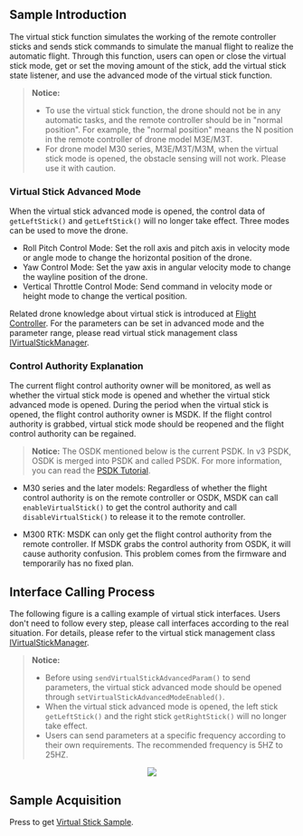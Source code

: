 ## Sample Introduction

The virtual stick function simulates the working of the remote controller sticks and sends stick commands to simulate the manual flight to realize the automatic flight. Through this function, users can open or close the virtual stick mode, get or set the moving amount of the stick, add the virtual stick state listener, and use the advanced mode of the virtual stick function.

> **Notice:** 
> * To use the virtual stick function, the drone should not be in any automatic tasks, and the remote controller should be in "normal position". For example, the "normal position" means the N position in the remote controller of drone model M3E/M3T.
> * For drone model M30 series, M3E/M3T/M3M, when the virtual stick mode is opened, the obstacle sensing will not work. Please use it with caution.

### Virtual Stick Advanced Mode

When the virtual stick advanced mode is opened, the control data of `getLeftStick()` and `getLeftStick()` will no longer take effect. Three modes can be used to move the drone.

* Roll Pitch Control Mode: Set the roll axis and pitch axis in velocity mode or angle mode to change the horizontal position of the drone. 
* Yaw Control Mode: Set the yaw axis in angular velocity mode to change the wayline position of the drone.
* Vertical Throttle Control Mode: Send command in velocity mode or height mode to change the vertical position.

Related drone knowledge about virtual stick is introduced at [Flight Controller](https://developer.dji.com/doc/mobile-sdk-tutorial/en/basic-introduction/basic-concepts/flight-controller.html). For the parameters can be set in advanced mode and the parameter range, please read virtual stick management class [IVirtualStickManager](https://developer.dji.com/api-reference-v5/android-api/Components/IVirtualStickManager/IVirtualStickManager.html).

### Control Authority Explanation

The current flight control authority owner will be monitored, as well as whether the virtual stick mode is opened and whether the virtual stick advanced mode is opened. During the period when the virtual stick is opened, the flight control authority owner is MSDK. If the flight control authority is grabbed, virtual stick mode should be reopened and the flight control authority can be regained.

> **Notice:** The OSDK mentioned below is the current PSDK. In v3 PSDK, OSDK is merged into PSDK and called PSDK. For more information, you can read the [PSDK Tutorial](https://developer.dji.com/doc/payload-sdk-tutorial/en/).

* M30 series and the later models: Regardless of whether the flight control authority is on the remote controller or OSDK, MSDK can call `enableVirtualStick()` to get the control authority and call `disableVirtualStick()` to release it to the remote controller.

* M300 RTK: MSDK can only get the flight control authority from the remote controller. If MSDK grabs the control authority from OSDK, it will cause authority confusion. This problem comes from the firmware and temporarily has no fixed plan. 

## Interface Calling Process

The following figure is a calling example of virtual stick interfaces. Users don't need to follow every step, please call interfaces according to the real situation. For details, please refer to the virtual stick management class [IVirtualStickManager](https://developer.dji.com/api-reference-v5/android-api/Components/IVirtualStickManager/IVirtualStickManager.html).

> **Notice:**
> * Before using `sendVirtualStickAdvancedParam()` to send parameters, the virtual stick advanced mode should be opened through `setVirtualStickAdvancedModeEnabled()`.
> * When the virtual stick advanced mode is opened, the left stick `getLeftStick()` and the right stick `getRightStick()` will no longer take effect.
> * Users can send parameters at a specific frequency according to their own requirements. The recommended frequency is 5HZ to 25HZ.

<div align=center><img src="https://terra-1-g.djicdn.com/71a7d383e71a4fb8887a310eb746b47f/msdk/Documentation/V5.2/virtual%20stick%20en.png"></div>

## Sample Acquisition

Press to get [Virtual Stick Sample](https://github.com/dji-sdk/Mobile-SDK-Android-V5/blob/dev-sdk-main/SampleCode-V5/android-sdk-v5-sample/module-aircraft/src/main/java/dji/sampleV5/moduleaircraft/pages/VirtualStickFragment.kt).





